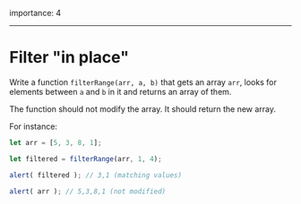 importance: 4

---

# Filter "in place"

Write a function `filterRange(arr, a, b)` that gets an array `arr`, looks for elements between `a` and `b` in it and returns an array of them. 

The function should not modify the array. It should return the new array.

For instance:

```js
let arr = [5, 3, 8, 1];

let filtered = filterRange(arr, 1, 4); 

alert( filtered ); // 3,1 (matching values)

alert( arr ); // 5,3,8,1 (not modified)
```

